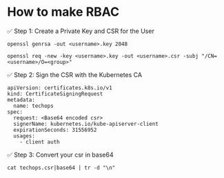 # How to make RBAC

✅ Step 1: Create a Private Key and CSR for the User


```t
openssl genrsa -out <username>.key 2048

openssl req -new -key <username>.key -out <username>.csr -subj "/CN=<username>/O=<group>"
```

✅ Step 2: Sign the CSR with the Kubernetes CA

```
apiVersion: certificates.k8s.io/v1
kind: CertificateSigningRequest
metadata:
  name: techops
spec:
  request: <Base64 encoded csr>
  signerName: kubernetes.io/kube-apiserver-client
  expirationSeconds: 31556952
  usages:
    - client auth
```

✅ Step 3: Convert your csr in base64 
```
cat techops.csr|base64 | tr -d "\n"
```

